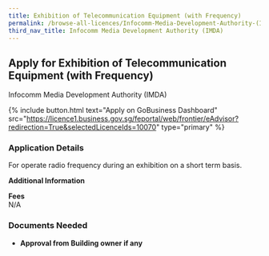 ```yaml
---
title: Exhibition of Telecommunication Equipment (with Frequency)
permalink: /browse-all-licences/Infocomm-Media-Development-Authority-(IMDA)/Exhibition-of-Telecommunication-Equipment-(with-Frequency)
third_nav_title: Infocomm Media Development Authority (IMDA)
---
```


## Apply for Exhibition of Telecommunication Equipment (with Frequency)

Infocomm Media Development Authority (IMDA)

{% include button.html text="Apply on GoBusiness Dashboard" src="https://licence1.business.gov.sg/feportal/web/frontier/eAdvisor?redirection=True&selectedLicenceIds=10070" type="primary" %}

### Application Details

<p>For operate radio frequency during an exhibition on a short term basis.</p>

**Additional Information**

<p><strong>Fees</strong><br />N/A</p>

### Documents Needed

<ul>
 <li><strong>Approval from Building owner if any</strong></li>
 </ul>

